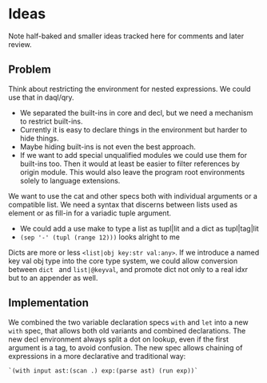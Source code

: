 Ideas
=====

Note half-baked and smaller ideas tracked here for comments and later review.

Problem
-------

Think about restricting the environment for nested expressions. We could use that in daql/qry.
 * We separated the built-ins in core and decl, but we need a mechanism to restrict built-ins.
 * Currently it is easy to declare things in the environment but harder to hide things.
 * Maybe hiding built-ins is not even the best approach.
 * If we want to add special unqualified modules we could use them for built-ins too. Then it would
   at least be easier to filter references by origin module. This would also leave the program root
   environments solely to language extensions.

We want to use the cat and other specs both with individual arguments or a compatible list. We need
a syntax that discerns between lists used as element or as fill-in for a variadic tuple argument.
 * We could add a use make to type a list as tupl|lit and a dict as tupl|tag|lit
 * `(sep '-' (tupl (range 12)))` looks alright to me

Dicts are more or less `<list|obj key:str val:any>`. If we introduce a named key val obj type into
the core type system, we could allow conversion between `dict ` and `list|@keyval`, and promote dict
not only to a real idxr but to an appender as well.

Implementation
--------------

We combined the two variable declaration specs `with` and `let` into a new `with` spec, that allows
both old variants and combined declarations. The new decl environment always split a dot on lookup,
even if the first argument is a tag, to avoid confusion. The new spec allows chaining of expressions
in a more declarative and traditional way:

	`(with input ast:(scan .) exp:(parse ast) (run exp))`
